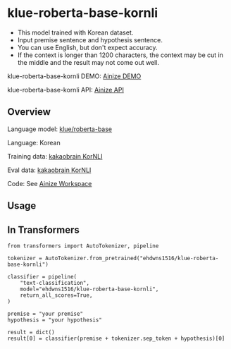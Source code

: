 # klue-roberta-base-kornli

* This model trained with Korean dataset.
* Input premise sentence and hypothesis sentence.
* You can use English, but don't expect accuracy.
* If the context is longer than 1200 characters, the context may be cut in the middle and the result may not come out well.

klue-roberta-base-kornli DEMO: [Ainize DEMO](https://main-klue-roberta-base-kornli-ehdwns1516.endpoint.ainize.ai/)

klue-roberta-base-kornli API: [Ainize API](https://ainize.web.app/redirect?git_repo=https://github.com/ehdwns1516/klue-roberta-base_kornli)

## Overview

Language model: [klue/roberta-base](https://huggingface.co/klue/roberta-base)

Language: Korean

Training data: [kakaobrain KorNLI](https://github.com/kakaobrain/KorNLUDatasets/tree/master/KorNLI)

Eval data: [kakaobrain KorNLI](https://github.com/kakaobrain/KorNLUDatasets/tree/master/KorNLI)

Code: See [Ainize Workspace](https://ainize.ai/workspace/create?imageId=hnj95592adzr02xPTqss&git=https://github.com/ehdwns1516/klue-roberta-base_finetunning_ex)

## Usage
## In Transformers

```
from transformers import AutoTokenizer, pipeline

tokenizer = AutoTokenizer.from_pretrained("ehdwns1516/klue-roberta-base-kornli")

classifier = pipeline(
    "text-classification",
    model="ehdwns1516/klue-roberta-base-kornli",
    return_all_scores=True,
)

premise = "your premise"
hypothesis = "your hypothesis"

result = dict()
result[0] = classifier(premise + tokenizer.sep_token + hypothesis)[0]
```
